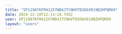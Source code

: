 ```yaml
---
title: "SP119ATKFM412X7WB4JTCNHVT02D6X919BZHPQR69"
date: 2024-12-10T12:13:24.745Z
user: SP119ATKFM412X7WB4JTCNHVT02D6X919BZHPQR69
layout: "users"
---
```

    